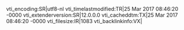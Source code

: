 vti_encoding:SR|utf8-nl
vti_timelastmodified:TR|25 Mar 2017 08:46:20 -0000
vti_extenderversion:SR|12.0.0.0
vti_cacheddtm:TX|25 Mar 2017 08:46:20 -0000
vti_filesize:IR|1083
vti_backlinkinfo:VX|
